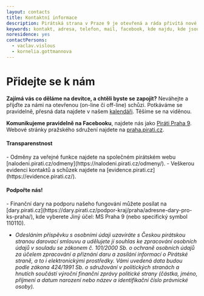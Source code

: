 ```yaml
---
layout: contacts
title: Kontaktní informace
description: Pirátská strana v Praze 9 je otevřená a ráda přivítá nové členy, dobrovolníky a odpoví na vaše dotazy
keywords: kontakt, adresa, telefon, mail, facebook, kde najdu, kde jsou
noresidence: yes
contactPersons:
  - vaclav.vislous
  - kornelia.gottmannova
---
```

 <h1>Přidejte se k nám</h1>

**Zajímá vás co děláme na devítce, a chtěli byste se zapojit?** Neváhejte a přijďte za námi na otevřenou (on-line či off-line) schůzi. Potkáváme se pravidelně, přesná data najdete v našem <a href="{{site.calendar.page}}">kalendáři</a>. Těšíme se na viděnou.

**Komunikujeme pravidelně na Facebooku**, najdete nás jako [Piráti Praha 9](https://www.facebook.com/PiratiPraha9/). Webové stránky pražského sdružení najdete na [praha.pirati.cz](https://praha.pirati.cz/).

<h4>Transparenstnost</h4>
- Odměny za veřejné funkce najdete na společném pirátském webu [nalodeni.pirati.cz/odmeny](https://nalodeni.pirati.cz/odmeny/).
- Veškerou evidenci kontaktů a schůzek najdete na [evidence.pirati.cz](https://evidence.pirati.cz/).

<h4>Podpořte nás!</h4>
- Finanční dary na podporu našeho fungování můžete posílat na [dary.pirati.cz](https://dary.pirati.cz/podpor-kraj/praha/adresne-dary-pro-ks-praha/), kde vyberete Jiný účel: MS Praha 9 (nebo specifický symbol 110110).

- *Odesláním příspěvku s osobními údaji uzavíráte s Českou pirátskou stranou darovací smlouvu a udělujete jí souhlas ke zpracování osobních údajů v souladu se zákonem č. 101/2000 Sb. o ochraně osobních údajů za účelem zpracování a přiznání daru a zasílání informací o Pirátské straně, a to i elektronickými prostředky. Vámi uvedená data budou podle zákona 424/1991 Sb. o sdružování v politických stranách a hnutích součástí výroční finanční zprávy politické strany (částka, jméno, příjmení a datum narození nebo název a identifikační číslo právnické osoby).*
